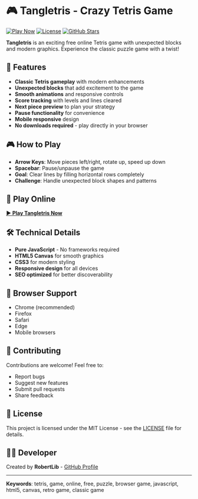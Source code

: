 # 🎮 Tangletris - Crazy Tetris Game

[![Play Now](https://img.shields.io/badge/Play%20Now-Online-brightgreen)](https://robertlib.github.io/tangletris/)
[![License](https://img.shields.io/badge/License-MIT-blue.svg)](LICENSE)
[![GitHub Stars](https://img.shields.io/github/stars/RobertLib/tangletris?style=social)](https://github.com/RobertLib/tangletris)

**Tangletris** is an exciting free online Tetris game with unexpected blocks and modern graphics. Experience the classic puzzle game with a twist!

## 🎯 Features

- **Classic Tetris gameplay** with modern enhancements
- **Unexpected blocks** that add excitement to the game
- **Smooth animations** and responsive controls
- **Score tracking** with levels and lines cleared
- **Next piece preview** to plan your strategy
- **Pause functionality** for convenience
- **Mobile responsive** design
- **No downloads required** - play directly in your browser

## 🎮 How to Play

- **Arrow Keys**: Move pieces left/right, rotate up, speed up down
- **Spacebar**: Pause/unpause the game
- **Goal**: Clear lines by filling horizontal rows completely
- **Challenge**: Handle unexpected block shapes and patterns

## 🚀 Play Online

**[▶️ Play Tangletris Now](https://robertlib.github.io/tangletris/)**

## 🛠️ Technical Details

- **Pure JavaScript** - No frameworks required
- **HTML5 Canvas** for smooth graphics
- **CSS3** for modern styling
- **Responsive design** for all devices
- **SEO optimized** for better discoverability

## 📱 Browser Support

- Chrome (recommended)
- Firefox
- Safari
- Edge
- Mobile browsers

## 🤝 Contributing

Contributions are welcome! Feel free to:

- Report bugs
- Suggest new features
- Submit pull requests
- Share feedback

## 📄 License

This project is licensed under the MIT License - see the [LICENSE](LICENSE) file for details.

## 👨‍💻 Developer

Created by **RobertLib** - [GitHub Profile](https://github.com/RobertLib)

---

**Keywords**: tetris, game, online, free, puzzle, browser game, javascript, html5, canvas, retro game, classic game
